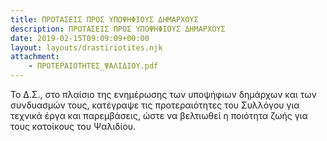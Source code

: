 ```yaml
---
title: ΠΡΟΤΑΣΕΙΣ ΠΡΟΣ ΥΠΟΨΗΦΙΟΥΣ ΔΗΜΑΡΧΟΥΣ
description: ΠΡΟΤΑΣΕΙΣ ΠΡΟΣ ΥΠΟΨΗΦΙΟΥΣ ΔΗΜΑΡΧΟΥΣ
date: 2019-02-15T09:09:09+00:00
layout: layouts/drastiriotites.njk
attachment:
    - ΠΡΟΤΕΡΑΙΟΤΗΤΕΣ_ΨΑΛΙΔΙΟΥ.pdf
---
```

Το Δ.Σ., στο πλαίσιο της ενημέρωσης των υποψήφιων δημάρχων και των συνδυασμών τους, κατέγραψε τις προτεραιότητες του Συλλόγου για τεχνικά έργα και παρεμβάσεις, ώστε να βελτιωθεί η ποιότητα ζωής για τους κατοίκους του Ψαλιδίου.
<!-- excerpt -->

